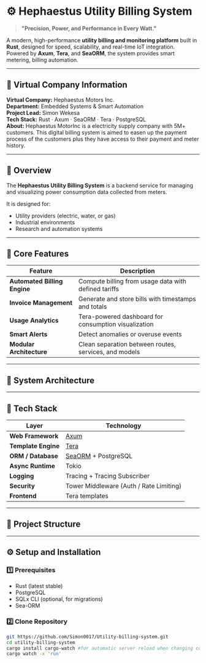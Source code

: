 # ⚙️ Hephaestus Utility Billing System

> **"Precision, Power, and Performance in Every Watt."**

A modern, high-performance **utility billing and monitoring platform** built in **Rust**, designed for speed, scalability, and real-time IoT integration.  
Powered by **Axum**, **Tera**, and **SeaORM**, the system provides smart metering, billing automation.

---

## 🏢 Virtual Company Information

**Virtual Company:** Hephaestus Motors Inc.  
**Department:** Embedded Systems & Smart Automation  
**Project Lead:** Simon Wekesa  
**Tech Stack:** Rust · Axum · SeaORM · Tera · PostgreSQL<br> 
**About:** Hephaestus MotorInc is a electricity supply company with 5M+ customers. This digital billing system is aimed to easen up the payment process of the customers plus they have access to their payment and meter history. 

---

## 🚀 Overview

The **Hephaestus Utility Billing System** is a backend service for managing and visualizing power consumption data collected from  meters.

It is designed for:
-  Utility providers (electric, water, or gas)
- Industrial environments
- Research and automation systems


---

## 🔧 Core Features

| Feature | Description |
|----------|--------------|
| **Automated Billing Engine** | Compute billing from usage data with defined tariffs |
|  **Invoice Management** | Generate and store bills with timestamps and totals |
| **Usage Analytics** | Tera-powered dashboard for consumption visualization |
| **Smart Alerts** | Detect anomalies or overuse events |
| **Modular Architecture** | Clean separation between routes, services, and models |

---

## 🧠 System Architecture


---

## 🦀 Tech Stack

| Layer | Technology |
|-------|-------------|
| **Web Framework** | [Axum](https://docs.rs/axum/latest/axum/) |
| **Template Engine** | [Tera](https://tera.netlify.app/docs/) |
| **ORM / Database** | [SeaORM](https://www.sea-ql.org/SeaORM/) + PostgreSQL |
| **Async Runtime** | Tokio |
| **Logging** | Tracing + Tracing Subscriber |
| **Security** | Tower Middleware (Auth / Rate Limiting) |
| **Frontend** | Tera templates |

---

## 📂 Project Structure


---

## ⚙️ Setup and Installation

### 1️⃣ Prerequisites
- Rust (latest stable)
- PostgreSQL
- SQLx CLI (optional, for migrations)
- Sea-ORM

### 2️⃣ Clone Repository
```bash
git https://github.com/Simon0017/Utility-billing-system.git
cd utility-billing-system
cargo install cargo-watch #for automatic server reload when changing code
cargo watch -x 'run'
